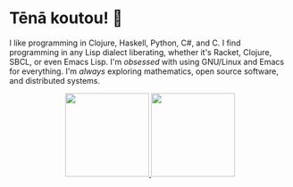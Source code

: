 # Tēnā koutou! :wave:

I like programming in Clojure, Haskell, Python, C#, and C. I find programming in any Lisp dialect liberating, whether it's Racket, Clojure, SBCL, or even Emacs Lisp. I'm _obsessed_ with using GNU/Linux and Emacs for everything. I'm _always_ exploring mathematics, open source software, and distributed systems.


<div align="center">
<a href="https://github.com/anuraghazra/github-readme-stats">
  <picture>
    <source srcset="https://github-readme-stats-si6v.vercel.app/api?username=darth10&show_icons=true&theme=dark&count_private=true&hide=contribs"
            media="(prefers-color-scheme: dark)" />
    <source srcset="https://github-readme-stats-si6v.vercel.app/api?username=darth10&show_icons=true&count_private=true&hide=contribs" 
            media="(prefers-color-scheme: light), (prefers-color-scheme: no-preference)" />
    <img height="150px" src="https://github-readme-stats-si6v.vercel.app/api?username=darth10&show_icons=true&count_private=true&hide=contribs" />
  </picture>
</a>

<a href="https://github.com/anuraghazra/github-readme-stats">
  <picture>
    <source srcset="https://github-readme-stats-si6v.vercel.app/api/top-langs/?username=darth10&layout=compact&show_icons=true&theme=dark&hide=vim%20script,mustache,ruby,shell&langs_count=6"
            media="(prefers-color-scheme: dark)" />
    <source srcset="https://github-readme-stats-si6v.vercel.app/api/top-langs/?username=darth10&layout=compact&show_icons=true&hide=vim%20script,mustache,ruby,shell&langs_count=6" 
            media="(prefers-color-scheme: light), (prefers-color-scheme: no-preference)" />
    <img height="150px" src="https://github-readme-stats-si6v.vercel.app/api/top-langs/?username=darth10&layout=compact&show_icons=true&hide=vim%20script,mustache,ruby,shell&langs_count=6" />
  </picture>
</a>
</div>

